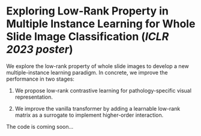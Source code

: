 # Exploring Low-Rank Property in Multiple Instance Learning for Whole Slide Image Classification (_ICLR 2023 poster_) 

We explore the low-rank property of whole slide images to develop a new multiple-instance learning paradigm. In concrete, we improve the performance in two stages:

1. We propose low-rank contrastive learning for pathology-specific visual representation.

2. We improve the vanilla transformer by adding a learnable low-rank matrix as a surrogate to implement higher-order interaction.

The code is coming soon...
